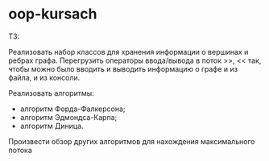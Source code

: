 # oop-kursach

ТЗ:

Реализовать набор классов для хранения информации о вершинах и ребрах графа.
Перегрузить операторы ввода/вывода в поток >>, << так, чтобы можно было вводить и выводить информацию о графе и из файла, и из консоли.

Реализовать алгоритмы:
- алгоритм Форда-Фалкерсона;
- алгоритм Эдмондса-Карпа;
- алгоритм Диница.

Произвести обзор других алгоритмов для нахождения максимального потока